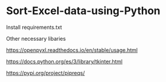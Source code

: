 # Sort-Excel-data-using-Python

Install requirements.txt

Other necessary libaries

https://openpyxl.readthedocs.io/en/stable/usage.html

https://docs.python.org/es/3/library/tkinter.html

https://pypi.org/project/pipreqs/